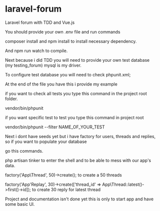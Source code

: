 # laravel-forum
Laravel forum with TDD and Vue.js


You should provide your own .env file and run commands

composer install and npm install to install necessary dependency.
 
 And npm run watch to compile.
 
 Next because i did TDD you will  need to provide your own test database (my testing_forum) mysql is my driver.
 
 To configure test database you will need to check phpunit.xml;
 
 At the end of the file you have this i provide my example
 
 
 <php>
        <env name="APP_ENV" value="testing"/>
        <env name="DB_CONNECTION" value="mysql"/>
        <env name="DB_DATABASE" value="testing_forum"/>
        <env name="CACHE_DRIVER" value="array"/>
        <env name="SESSION_DRIVER" value="array"/>
        <env name="QUEUE_CONNECTION" value="sync"/>
    </php>
 
 if you want to check all tests you type this command in the project root folder.
 
   vendor/bin/phpunit  
   
   
  if you want specific test to test you type this command in project root
  
   vendor/bin/phpunit --filter NAME_OF_YOUR_TEST
 
 
 Next i dont have seeds yet but i have factory for users, threads and replies, so if you want to populate your database 
 
 go this commands.
 
 
php artisan tinker to enter the shell and to be able to mess with our app's data.

factory('App\Thread', 50)->create(); to create a 50 threads 

factory('App'Replay', 30)->create(['thread_id' => App\Thread::latest()->first()->id]);  to create 30 reply for latest thread 


Project and documentation isn't done yet this is only to start app and have some basic UI.
